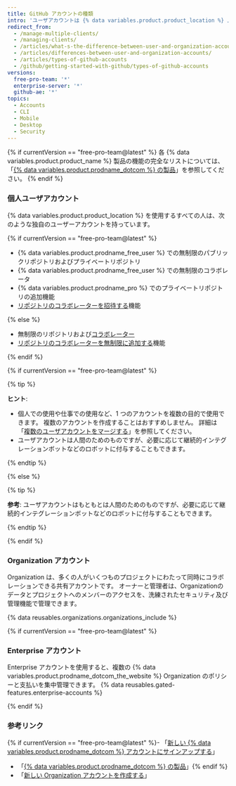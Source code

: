 ```yaml
---
title: GitHub アカウントの種類
intro: 'ユーザアカウントは {% data variables.product.product_location %} 上での身分証明となります。 ユーザーアカウントは、任意の数の Organization のメンバーになることができます。{% if currentVersion == "free-pro-team@latest" %} Organization は Enterprise アカウントに所属できます。{% endif %}'
redirect_from:
  - /manage-multiple-clients/
  - /managing-clients/
  - /articles/what-s-the-difference-between-user-and-organization-accounts/
  - /articles/differences-between-user-and-organization-accounts/
  - /articles/types-of-github-accounts
  - /github/getting-started-with-github/types-of-github-accounts
versions:
  free-pro-team: '*'
  enterprise-server: '*'
  github-ae: '*'
topics:
  - Accounts
  - CLI
  - Mobile
  - Desktop
  - Security
---
```

{% if currentVersion == "free-pro-team@latest" %}
各
{% data variables.product.product_name %} 製品の機能の完全なリストについては、「[{% data variables.product.prodname_dotcom %} の製品](/github/getting-started-with-github/githubs-products)」を参照してください。
{% endif %}

### 個人ユーザアカウント

{% data variables.product.product_location %} を使用するすべての人は、次のような独自のユーザーアカウントを持っています。

{% if currentVersion == "free-pro-team@latest" %}

- {% data variables.product.prodname_free_user %} での無制限のパブリックリポジトリおよびプライベートリポジトリ
- {% data variables.product.prodname_free_user %} での無制限のコラボレータ
- {% data variables.product.prodname_pro %} でのプライベートリポジトリの追加機能
- [リポジトリのコラボレーターを招待する](/articles/inviting-collaborators-to-a-personal-repository)機能

{% else %}

- 無制限のリポジトリおよび[コラボレーター](/articles/permission-levels-for-a-user-account-repository)
- [リポジトリのコラボレーターを無制限に追加する](/articles/inviting-collaborators-to-a-personal-repository)機能

{% endif %}

{% if currentVersion == "free-pro-team@latest" %}

{% tip %}

**ヒント**:

- 個人での使用や仕事での使用など、1 つのアカウントを複数の目的で使用できます。 複数のアカウントを作成することはおすすめしません。 詳細は「[複数のユーザアカウントをマージする](/articles/merging-multiple-user-accounts)」を参照してください。
- ユーザアカウントは人間のためのものですが、必要に応じて継続的インテグレーションボットなどのロボットに付与することもできます。

{% endtip %}

{% else %}

{% tip %}

**参考**: ユーザアカウントはもともとは人間のためのものですが、必要に応じて継続的インテグレーションボットなどのロボットに付与することもできます。

{% endtip %}

{% endif %}

### Organization アカウント

Organization は、多くの人がいくつものプロジェクトにわたって同時にコラボレーションできる共有アカウントです。 オーナーと管理者は、Organizationのデータとプロジェクトへのメンバーのアクセスを、洗練されたセキュリティ及び管理機能で管理できます。

{% data reusables.organizations.organizations_include %}

{% if currentVersion == "free-pro-team@latest" %}

### Enterprise アカウント

Enterprise アカウントを使用すると、複数の {% data variables.product.prodname_dotcom_the_website %} Organization のポリシーと支払いを集中管理できます。 {% data reusables.gated-features.enterprise-accounts %}

{% endif %}

### 参考リンク

{% if currentVersion == "free-pro-team@latest" %}- 「[新しい {% data variables.product.prodname_dotcom %} アカウントにサインアップする](/articles/signing-up-for-a-new-github-account)」
- 「[{% data variables.product.prodname_dotcom %} の製品](/articles/githubs-products)」{% endif %}
- 「[新しい Organization アカウントを作成する](/articles/creating-a-new-organization-account)」
